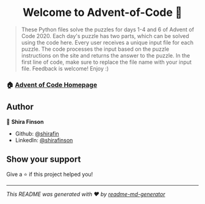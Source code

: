 <h1 align="center">Welcome to Advent-of-Code 👋</h1>
<p>
</p>

> These Python files solve the puzzles for days 1-4 and 6 of Advent of Code 2020. Each day's puzzle has two parts, which can be solved using the code here.
Every user receives a unique input file for each puzzle. The code processes the input based on the puzzle instructions on the site and returns the answer to the puzzle.
In the first line of code, make sure to replace the file name with your input file.
Feedback is welcome! 
Enjoy :)


### 🏠 [Advent of Code Homepage](https://www.adventofcode.com/2020)

## Author

👤 **Shira Finson**

* Github: [@shirafin](https://github.com/shirafin)
* LinkedIn: [@shirafinson](https://linkedin.com/in/shirafinson)

## Show your support

Give a ⭐️ if this project helped you!

***
_This README was generated with ❤️ by [readme-md-generator](https://github.com/kefranabg/readme-md-generator)_

